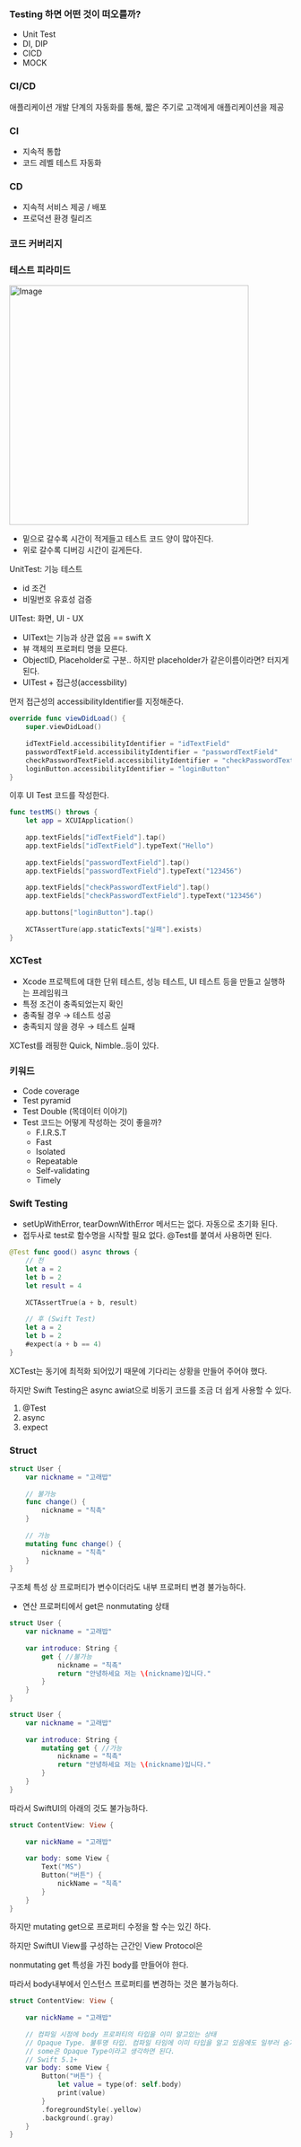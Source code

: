 ### Testing 하면 어떤 것이 떠오를까?

- Unit Test
- DI, DIP
- CICD
- MOCK

### CI/CD

애플리케이션 개발 단계의 자동화를 통해, 짧은 주기로 고객에게 애플리케이션을 제공

### CI

- 지속적 통합
- 코드 레벨 테스트 자동화

### CD

- 지속적 서비스 제공 / 배포
- 프로덕션 환경 릴리즈

### 코드 커버리지

### 테스트 피라미드

<img width="427" alt="Image" src="https://github.com/user-attachments/assets/9459d337-cee4-4499-8a05-da3c92a476f7" />

- 밑으로 갈수록 시간이 적게들고 테스트 코드 양이 많아진다.
- 위로 갈수록 디버깅 시간이 길게든다.

UnitTest: 기능 테스트

- id 조건
- 비밀번호 유효성 검증

UITest: 화면, UI - UX

- UIText는 기능과 상관 없음 == swift X
- 뷰 객체의 프로퍼티 명을 모른다.
- ObjectID, Placeholder로 구분.. 하지만 placeholder가 같은이름이라면? 터지게 된다.
- UITest + 접근성(accessbility)

먼저 접근성의 accessibilityIdentifier를 지정해준다.

```swift
override func viewDidLoad() {
    super.viewDidLoad()
    
    idTextField.accessibilityIdentifier = "idTextField"
    passwordTextField.accessibilityIdentifier = "passwordTextField"
    checkPasswordTextField.accessibilityIdentifier = "checkPasswordTextField"
    loginButton.accessibilityIdentifier = "loginButton"
}
```

이후 UI Test 코드를 작성한다.

```swift
func testMS() throws {
    let app = XCUIApplication()
    
    app.textFields["idTextField"].tap()
    app.textFields["idTextField"].typeText("Hello")
    
    app.textFields["passwordTextField"].tap()
    app.textFields["passwordTextField"].typeText("123456")
    
    app.textFields["checkPasswordTextField"].tap()
    app.textFields["checkPasswordTextField"].typeText("123456")
    
    app.buttons["loginButton"].tap()
    
    XCTAssertTure(app.staticTexts["실패"].exists)
}
```

### XCTest

- Xcode 프로젝트에 대한 단위 테스트, 성능 테스트, UI 테스트 등을 만들고 실행하는 프레임워크
- 특정 조건이 충족되었는지 확인
- 충족될 경우 → 테스트 성공
- 충족되지 않을 경우 → 테스트 실패

XCTest를 래핑한 Quick, Nimble..등이 있다.

### 키워드

- Code coverage
- Test pyramid
- Test Double (목데이터 이야기)
- Test 코드는 어떻게 작성하는 것이 좋을까?
    - F.I.R.S.T
    - Fast
    - Isolated
    - Repeatable
    - Self-validating
    - Timely

### Swift Testing

- setUpWithError, tearDownWithError 메서드는 없다. 자동으로 초기화 된다.
- 접두사로 test로 함수명을 시작할 필요 없다. @Test를 붙여서 사용하면 된다.

```swift
@Test func good() async throws {
    // 전
    let a = 2
    let b = 2
    let result = 4
    
    XCTAssertTrue(a + b, result)
    
    // 후 (Swift Test)
    let a = 2
    let b = 2
    #expect(a + b == 4)
}
```

XCTest는 동기에 최적화 되어있기 때문에 기다리는 상황을 만들어 주어야 했다.

하지만 Swift Testing은 async awiat으로 비동기 코드를 조금 더 쉽게 사용할 수 있다.

1. @Test
2. async
3. expect

### Struct

```swift
struct User {
    var nickname = "고래밥"
    
    // 불가능
    func change() {
        nickname = "칙촉"
    }
    
    // 가능
    mutating func change() {
        nickname = "칙촉"
    }
}
```

구조체 특성 상 프로퍼티가 변수이더라도 내부 프로퍼티 변경 불가능하다.

- 연산 프로퍼티에서 get은 nonmutating 상태

```swift
struct User {
    var nickname = "고래밥"
    
    var introduce: String {
        get { //불가능
            nickname = "칙촉"
            return "안녕하세요 저는 \(nickname)입니다."
        }
    }
}
```

```swift
struct User {
    var nickname = "고래밥"
    
    var introduce: String {
        mutating get { //가능
            nickname = "칙촉"
            return "안녕하세요 저는 \(nickname)입니다."
        }
    }
}
```

따라서 SwiftUI의 아래의 것도 불가능하다.

```swift
struct ContentView: View {
    
    var nickName = "고래밥"
    
    var body: some View {
        Text("MS")
        Button("버튼") {
            nickName = "칙촉"
        }
    }
}
```

하지만 mutating get으로 프로퍼티 수정을 할 수는 있긴 하다.

하지만 SwiftUI View를 구성하는 근간인 View Protocol은

nonmutating get 특성을 가진 body를 만들어야 한다.

따라서 body내부에서 인스턴스 프로퍼티를 변경하는 것은 불가능하다.

```swift
struct ContentView: View {
    
    var nickName = "고래밥"
    
    // 컴파일 시점에 body 프로퍼티의 타입을 이미 알고있는 상태
    // Opaque Type. 불투명 타입. 컴파일 타임에 이미 타입을 알고 있음에도 일부러 숨기는 기능 (some)
    // some은 Opaque Type이라고 생각하면 된다.
    // Swift 5.1+
    var body: some View {
        Button("버튼") {
            let value = type(of: self.body)
            print(value)
        }
        .foregroundStyle(.yellow)
        .background(.gray)
    }
}
```
